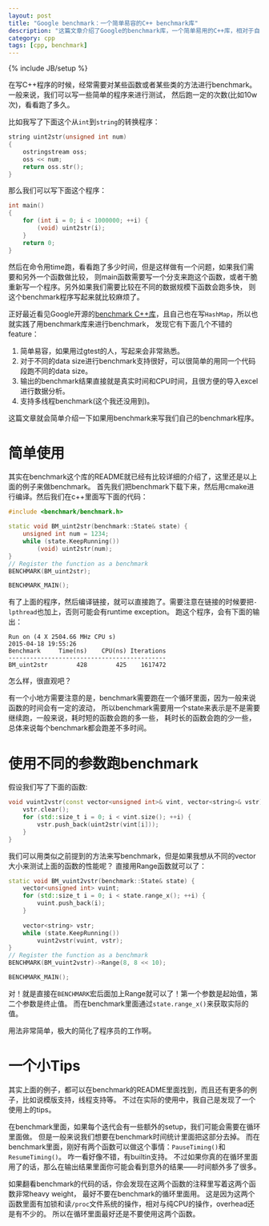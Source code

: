 ```yaml
---
layout: post
title: "Google benchmark：一个简单易容的C++ benchmark库"
description: "这篇文章介绍了Google的benchmark库，一个简单易用的C++库，相对于自己手写这些架子代码来说，做benchmark要简化很多。"
category: cpp
tags: [cpp, benchmark]
---
```

{% include JB/setup %}

在写C++程序的时候，经常需要对某些函数或者某些类的方法进行benchmark。一般来说，我们可以写一些简单的程序来进行测试，
然后跑一定的次数(比如10w次)，看看跑了多久。

比如我写了下面这个从`int`到`string`的转换程序：

```cpp
string uint2str(unsigned int num)
{
    ostringstream oss;
    oss << num;
    return oss.str();
}
```

那么我们可以写下面这个程序：

```cpp
int main()
{
    for (int i = 0; i < 1000000; ++i) {
        (void) uint2str(i);
    }
    return 0;
}
```

然后在命令用time跑，看看跑了多少时间，但是这样做有一个问题，如果我们需要和另外一个函数做比较，
则main函数需要写一个分支来跑这个函数，或者干脆重新写一个程序。另外如果我们需要比较在不同的数据规模下函数会跑多快，
则这个benchmark程序写起来就比较麻烦了。

正好最近看见Google开源的[benchmark C++库](https://github.com/google/benchmark)，且自己也在写`HashMap`，所以也就实践了用benchmark库来进行benchmark，
发现它有下面几个不错的feature：

1. 简单易容，如果用过gtest的人，写起来会非常熟悉。
2. 对于不同的data size进行benchmark支持很好，可以很简单的用同一个代码段跑不同的data size。
3. 输出的benchmark结果直接就是真实时间和CPU时间，且很方便的导入excel进行数据分析。
4. 支持多线程benchmark(这个我还没用到)。

这篇文章就会简单介绍一下如果用benchmark来写我们自己的benchmark程序。
    
# 简单使用

其实在benchmark这个库的README就已经有比较详细的介绍了，这里还是以上面的例子来做benchmark。
首先我们把benchmark下载下来，然后用cmake进行编译。然后我们在c++里面写下面的代码：


```cpp
#include <benchmark/benchmark.h>

static void BM_uint2str(benchmark::State& state) {
    unsigned int num = 1234;
    while (state.KeepRunning())
        (void) uint2str(num);
}
// Register the function as a benchmark
BENCHMARK(BM_uint2str);

BENCHMARK_MAIN();
```

有了上面的程序，然后编译链接，就可以直接跑了。需要注意在链接的时候要把`-lpthread`也加上，否则可能会有runtime exception。
跑这个程序，会有下面的输出：

    Run on (4 X 2504.66 MHz CPU s)
    2015-04-18 19:55:26
    Benchmark     Time(ns)    CPU(ns) Iterations
    --------------------------------------------
    BM_uint2str        428        425    1617472

怎么样，很直观吧？

有一个小地方需要注意的是，benchmark需要跑在一个循环里面，因为一般来说函数的时间会有一定的波动，
所以benchmark需要用一个state来表示是不是需要继续跑，一般来说，耗时短的函数会跑的多一些，
耗时长的函数会跑的少一些，总体来说每个benchmark都会跑差不多时间。

# 使用不同的参数跑benchmark

假设我们写了下面的函数:

```cpp
void vuint2vstr(const vector<unsigned int>& vint, vector<string>& vstr) {
    vstr.clear();
    for (std::size_t i = 0; i < vint.size(); ++i) {
        vstr.push_back(uint2str(vint[i]));
    }
}
```

我们可以用类似之前提到的方法来写benchmark，但是如果我想从不同的vector大小来测试上面的函数的性能呢？
直接用Range函数就可以了：

```cpp
static void BM_vuint2vstr(benchmark::State& state) {
    vector<unsigned int> vuint;
    for (std::size_t i = 0; i < state.range_x(); ++i) {
        vuint.push_back(i);
    }
    
    vector<string> vstr;
    while (state.KeepRunning())
        vuint2vstr(vuint, vstr);
}
// Register the function as a benchmark
BENCHMARK(BM_vuint2vstr)->Range(8, 8 << 10);

BENCHMARK_MAIN();
```

对！就是直接在`BENCHMARK`宏后面加上Range就可以了！第一个参数是起始值，第二个参数是终止值。
而在benchmark里面通过`state.range_x()`来获取实际的值。

用法非常简单，极大的简化了程序员的工作啊。

# 一个小Tips

其实上面的例子，都可以在benchmark的README里面找到，而且还有更多的例子，比如说模版支持，线程支持等。
不过在实际的使用中，我自己是发现了一个使用上的tips。

在benchmark里面，如果每个迭代会有一些额外的setup，我们可能会需要在循环里面做。
但是一般来说我们想要在benchmark时间统计里面把这部分去掉。
而在benchmark里面，刚好有两个函数可以做这个事情：`PauseTiming()`和`ResumeTiming()`。
咋一看好像不错，有builtin支持。
不过如果你真的在循环里面用了的话，那么在输出结果里面你可能会看到意外的结果——时间额外多了很多。

如果翻看benchmark的代码的话，你会发现在这两个函数的注释里写着这两个函数非常heavy weight，
最好不要在benchmark的循环里面用。
这是因为这两个函数里面有加锁和读`/proc`文件系统的操作，相对与纯CPU的操作，overhead还是有不少的。
所以在循环里面最好还是不要使用这两个函数。
